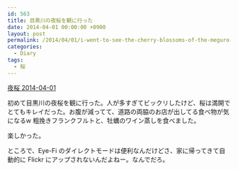 ```yaml
---
id: 563
title: 目黒川の夜桜を観に行った
date: 2014-04-01 00:00:00 +0900
layout: post
permalink: /2014/04/01/i-went-to-see-the-cherry-blossoms-of-the-meguro-river/
categories:
  - Diary
tags:
  - 桜
---
```

<a href="https://www.flickr.com/photos/monta/sets/72157643268844553/" target="_blank">夜桜 2014-04-01</a>

初めて目黒川の夜桜を観に行った。人が多すぎてビックリしたけど、桜は満開でとてもキレイだった。お腹が減ってて、道路の両脇のお店が出してる食べ物が気になるw 粗挽きフランクフルトと、牡蠣のワイン蒸しを食べました。
  
楽しかった。

ところで、Eye-Fi のダイレクトモードは便利なんだけどさ、家に帰ってきて自動的に Flickr にアップされないんだよねー。なんでだろ。
